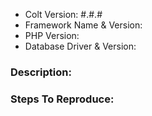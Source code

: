 - Colt Version: #.#.#
- Framework Name & Version:
- PHP Version: 
- Database Driver & Version:

### Description:


### Steps To Reproduce:
